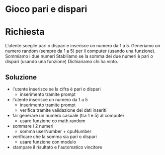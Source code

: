 # Gioco pari e dispari

# Richiesta
L’utente sceglie pari o dispari e inserisce un numero da 1 a 5.
Generiamo un numero random (sempre da 1 a 5) per il computer (usando una funzione).
Sommiamo i due numeri
Stabiliamo se la somma dei due numeri è pari o dispari (usando una funzione)
Dichiariamo chi ha vinto.


## Soluzione
- l'utente inserisce se la cifra è pari o dispari
    - inserimento tramite prompt
- l'utente inserisce un numero da 1 a 5 
    - inserimento tramite prompt
    - verifica tramite validazione dei dati inseriti 
- far generare un numero casuale (tra 1 e 5) al computer 
    - usare funzione co math.random
- sommare i 2 numeri
    - somma userNumber + cpuNumber
- verificare che la somma sia pari o dispari 
    - usare funzione con modulo 
- stampare il risultato e l'automatico vincitore